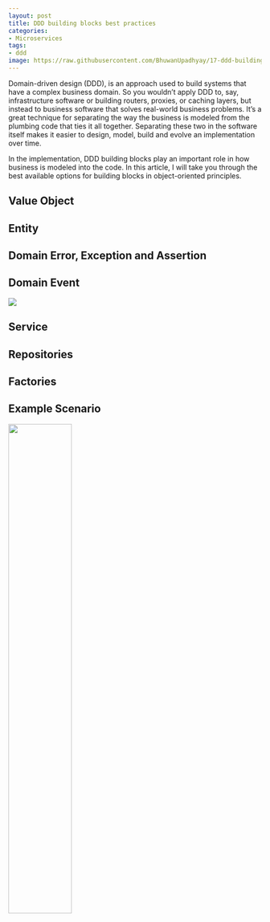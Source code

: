 ```yaml
---
layout: post
title: DDD building blocks best practices
categories:
- Microservices
tags:
- ddd
image: https://raw.githubusercontent.com/BhuwanUpadhyay/17-ddd-building-blocks-best-practices/master/assets/layer.png
---
```


Domain-driven design (DDD), is an approach used to build systems that have a complex business domain.
So you wouldn’t apply DDD to, say, infrastructure software or building routers, proxies, or caching layers, but instead to business software that solves real-world business problems.
It’s a great technique for separating the way the business is modeled from the plumbing code that ties it all together.
Separating these two in the software itself makes it easier to design, model, build and evolve an implementation over time.

In the implementation, DDD building blocks play an important role in how business is modeled into the code.
In this article, I will take you through the best available options for building blocks in object-oriented principles.

## Value Object

<script charset="UTF-8" src="https://gist-it.appspot.com/github.com/flowerinthenight/rusttrace/blob/master/src/main.rs?footer=minimal"></script>

## Entity

## Domain Error, Exception and Assertion


## Domain Event

![](https://raw.githubusercontent.com/BhuwanUpadhyay/17-ddd-building-blocks-best-practices/master/assets/aggregate_transaction.png)

## Service

## Repositories

## Factories

## Example Scenario

<img src="https://raw.githubusercontent.com/BhuwanUpadhyay/17-ddd-building-blocks-best-practices/master/assets/rtms.png" height="50%">
